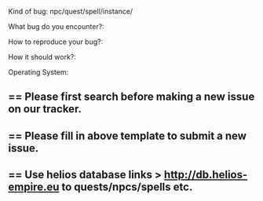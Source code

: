 Kind of bug: npc/quest/spell/instance/ 

What bug do you encounter?:

How to reproduce your bug?:

How it should work?:

Operating System:

## == Please first search before making a new issue on our tracker.

## == Please fill in above template to submit a new issue.

## == Use helios database links > http://db.helios-empire.eu to quests/npcs/spells etc.
